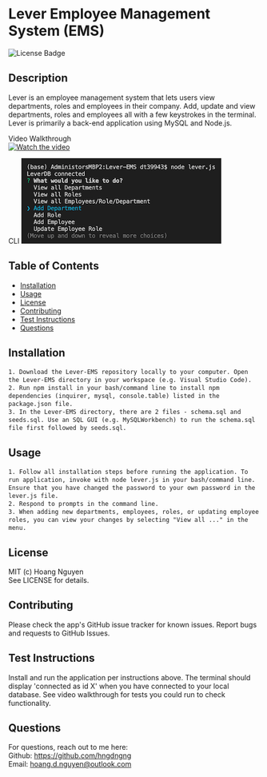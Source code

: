   # Lever Employee Management System (EMS)
  ![License Badge](https://img.shields.io/badge/License-MIT-Green)
  
## Description 
  Lever is an employee management system that lets users view departments, roles and employees in their company. Add, update and view departments, roles and employees all with a few keystrokes in the terminal. Lever is primarily a back-end application using MySQL and Node.js. 

  Video Walkthrough  
  [![Watch the video](https://img.youtube.com/vi//default.jpg)](https://youtu.be/)  

  CLI
  ![Image of command line terminal](./assets/console.png) 

  ## Table of Contents
  * [Installation](#installation)
  * [Usage](#usage)
  * [License](#license)
  * [Contributing](#contributing)
  * [Test Instructions](#test-instructions)
  * [Questions](#questions)

  ## Installation
    
    1. Download the Lever-EMS repository locally to your computer. Open the Lever-EMS directory in your workspace (e.g. Visual Studio Code).
    2. Run npm install in your bash/command line to install npm dependencies (inquirer, mysql, console.table) listed in the package.json file.
    3. In the Lever-EMS directory, there are 2 files - schema.sql and seeds.sql. Use an SQL GUI (e.g. MySQLWorkbench) to run the schema.sql file first followed by seeds.sql.

  ## Usage
      
    1. Follow all installation steps before running the application. To run application, invoke with node lever.js in your bash/command line. Ensure that you have changed the password to your own password in the lever.js file. 
    2. Respond to prompts in the command line. 
    3. When adding new departments, employees, roles, or updating employee roles, you can view your changes by selecting "View all ..." in the menu.

  ## License
  MIT (c) Hoang Nguyen   
  See LICENSE for details.

  ## Contributing
  Please check the app's GitHub issue tracker for known issues. Report bugs and requests to GitHub Issues.

  ## Test Instructions
  Install and run the application per instructions above. The terminal should display 'connected as id X' when you have connected to your local database. See video walkthrough for tests you could run to check functionality.

  ## Questions
  For questions, reach out to me here:  
  Github: https://github.com/hngdngng  
  Email: [hoang.d.nguyen@outlook.com](mailto:hoang.d.nguyen@outlook.com)
  